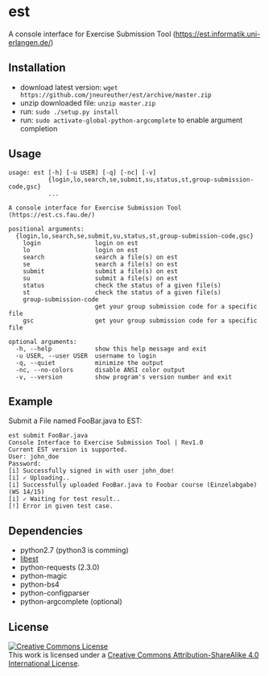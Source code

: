 est
===

A console interface for Exercise Submission Tool (https://est.informatik.uni-erlangen.de/)

Installation
------------

* download latest version: `wget https://github.com/jneureuther/est/archive/master.zip`
* unzip downloaded file: `unzip master.zip`
* run: `sudo ./setup.py install`
* run: `sudo activate-global-python-argcomplete` to enable argument completion

Usage
-----

```
usage: est [-h] [-u USER] [-q] [-nc] [-v]
           {login,lo,search,se,submit,su,status,st,group-submission-code,gsc}
           ...

A console interface for Exercise Submission Tool (https://est.cs.fau.de/)

positional arguments:
  {login,lo,search,se,submit,su,status,st,group-submission-code,gsc}
    login               login on est
    lo                  login on est
    search              search a file(s) on est
    se                  search a file(s) on est
    submit              submit a file(s) on est
    su                  submit a file(s) on est
    status              check the status of a given file(s)
    st                  check the status of a given file(s)
    group-submission-code
                        get your group submission code for a specific file
    gsc                 get your group submission code for a specific file

optional arguments:
  -h, --help            show this help message and exit
  -u USER, --user USER  username to login
  -q, --quiet           minimize the output
  -nc, --no-colors      disable ANSI color output
  -v, --version         show program's version number and exit
```

Example
-------

Submit a File named FooBar.java to EST:
```
est submit FooBar.java
Console Interface to Exercise Submission Tool | Rev1.0
Current EST version is supported.
User: john_doe
Password: 
[i] Successfully signed in with user john_doe!
[i] ✓ Uploading..
[i] Successfully uploaded FooBar.java to Foobar course (Einzelabgabe) (WS 14/15)
[i] ✓ Waiting for test result..
[!] Error in given test case.
```

Dependencies
------------
* python2.7 (python3 is comming)
* [libest](https://github.com/jneureuther/libest)
* python-requests (2.3.0)
* python-magic
* python-bs4
* python-configparser
* python-argcomplete (optional)

License
-------

<a rel="license" href="http://creativecommons.org/licenses/by-sa/4.0/"><img alt="Creative Commons License" style="border-width:0" src="https://i.creativecommons.org/l/by-sa/4.0/88x31.png" /></a><br />This work is licensed under a <a rel="license" href="http://creativecommons.org/licenses/by-sa/4.0/">Creative Commons Attribution-ShareAlike 4.0 International License</a>.
